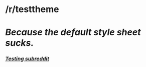 /r/testtheme
===========

<h1><i>Because the default style sheet sucks.<i></h1>

<h3><a href="http://www.reddit.com/r/Testtheme">Testing subreddit</a></h3>
